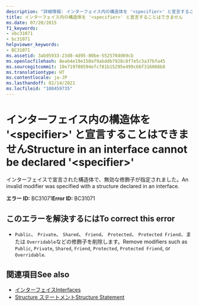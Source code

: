 ```yaml
---
description: "詳細情報: インターフェイス内の構造体を '<specifier>' と宣言することはできません"
title: インターフェイス内の構造体を '<specifier>' と宣言することはできません
ms.date: 07/20/2015
f1_keywords:
- vbc31071
- bc31071
helpviewer_keywords:
- BC31071
ms.assetid: 3ab95933-23d8-4d95-80be-552570dd69cb
ms.openlocfilehash: 8eab4e19e150af9abddb7928c8f7e5c3a37bfa45
ms.sourcegitcommit: 10e719780594efc781b15295e499c66f316068b8
ms.translationtype: HT
ms.contentlocale: ja-JP
ms.lasthandoff: 02/14/2021
ms.locfileid: "100459735"
---
```

# <a name="structure-in-an-interface-cannot-be-declared-specifier"></a><span data-ttu-id="0a32b-103">インターフェイス内の構造体を '\<specifier>' と宣言することはできません</span><span class="sxs-lookup"><span data-stu-id="0a32b-103">Structure in an interface cannot be declared '\<specifier>'</span></span>

<span data-ttu-id="0a32b-104">インターフェイスで宣言された構造体で、無効な修飾子が指定されました。</span><span class="sxs-lookup"><span data-stu-id="0a32b-104">An invalid modifier was specified with a structure declared in an interface.</span></span>  
  
 <span data-ttu-id="0a32b-105">**エラー ID:** BC31071</span><span class="sxs-lookup"><span data-stu-id="0a32b-105">**Error ID:** BC31071</span></span>  
  
## <a name="to-correct-this-error"></a><span data-ttu-id="0a32b-106">このエラーを解決するには</span><span class="sxs-lookup"><span data-stu-id="0a32b-106">To correct this error</span></span>  
  
- <span data-ttu-id="0a32b-107">`Public`、 `Private`、 `Shared`、 `Friend`、 `Protected`、 `Protected Friend`、または `Overridable`などの修飾子を削除します。</span><span class="sxs-lookup"><span data-stu-id="0a32b-107">Remove modifiers such as `Public`, `Private`, `Shared`, `Friend`, `Protected`, `Protected Friend`, or `Overridable`.</span></span>  
  
## <a name="see-also"></a><span data-ttu-id="0a32b-108">関連項目</span><span class="sxs-lookup"><span data-stu-id="0a32b-108">See also</span></span>

- [<span data-ttu-id="0a32b-109">インターフェイス</span><span class="sxs-lookup"><span data-stu-id="0a32b-109">Interfaces</span></span>](../programming-guide/language-features/interfaces/index.md)
- [<span data-ttu-id="0a32b-110">Structure ステートメント</span><span class="sxs-lookup"><span data-stu-id="0a32b-110">Structure Statement</span></span>](../language-reference/statements/structure-statement.md)

